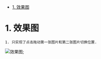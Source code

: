 <!-- TOC -->

- [1. 效果图](#1-效果图)

<!-- /TOC -->

# 1. 效果图

    1. 只实现了点击拖动第一张图片和第二张图片切换位置.
    
![效果图](https://github.com/JayK0720/JavaScript/blob/master/demo-%E6%8B%96%E5%8A%A8%E5%9B%BE%E7%89%87%E4%BD%8D%E7%BD%AE%E4%BA%A4%E6%8D%A2/imgs/%E5%8A%A8%E7%94%BB.gif);